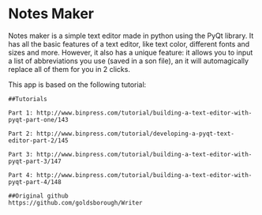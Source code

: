 # Notes Maker

Notes maker is a simple text editor made in python using the PyQt library.
It has all the basic features of a text editor, like text color, different fonts and sizes and more.
However, it also has a unique feature: it allows you to input a list of abbreviations you use (saved in a son file), an it will automagically replace all of them for you in 2 clicks.

This app is based on the following tutorial:

    ##Tutorials

    Part 1: http://www.binpress.com/tutorial/building-a-text-editor-with-pyqt-part-one/143

    Part 2: http://www.binpress.com/tutorial/developing-a-pyqt-text-editor-part-2/145

    Part 3: http://www.binpress.com/tutorial/building-a-text-editor-with-pyqt-part-3/147

    Part 4: http://www.binpress.com/tutorial/building-a-text-editor-with-pyqt-part-4/148

    ##Original github
    https://github.com/goldsborough/Writer